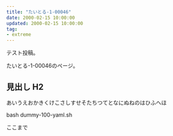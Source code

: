 ```yaml
---
title: "たいとる-1-00046"
date: 2000-02-15 10:00:00
updated: 2000-02-15 10:00:00
tag:
- extreme
---
```


テスト投稿。

たいとる-1-00046のページ。


## 見出し H2

あいうえおかきくけこさしすせそたちつてとなにぬねのはひふへほ

bash dummy-100-yaml.sh


ここまで

